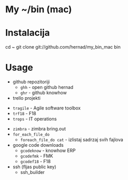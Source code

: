 # My ~/bin (mac)

# Instalacija

  cd ~
  git clone git://github.com/hernad/my_bin_mac bin

# Usage

 * github repozitoriji
   - `ghh` - open github hernad  
   - `ghr` - github knowhow 
 *  trello projekti
   - `tragile` - Agile software toolbox
   - `trf18` - F18
   - `trops` - IT operations
 * `zimbra` - zimbra bring.out
 * `for_each_file_do`
   - `foreach_file_do cat` - izlistaj sadrzaj svih fajlova
 * google code downloads
   - `gcodeknow` - knowhow ERP 
   - `gcodefmk` - FMK
   - `gcodef18` - F18
 * ssh (fljas public key) 
    - ssh_builder
